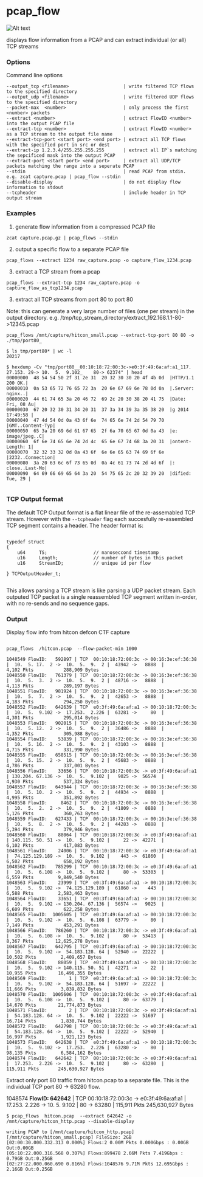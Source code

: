 # pcap_flow

![Alt text](http://fmad.io/analytics/logo_flow_analyzer.png "fmadio flow analyzer logo")

displays flow information from a PCAP and can extract individual (or all) TCP streams

### Options

Command line options

```
--output_tcp <filename>                    | write filtered TCP flows to the specified directory
--output_udp <filename>                    | write filtered UDP flows to the specified directory
--packet-max  <number>                     | only process the first <number> packets
--extract <number>                         | extract FlowID <number> into the output PCAP file
--extract-tcp <number>                     | extract FlowID <number> as a TCP stream to the output file name
--extract-tcp-port <start port> <end port> | extract all TCP flows with the specified port in src or dest 
--extract-ip 1.2.3.4/255.255.255.255       | extract all IP`s matching the sepcificed mask into the output PCAP
--extract-port <start port> <end port>     | extract all UDP/TCP packets matching the range into a seperate PCAP 
--stdin                                    | read PCAP from stdin. e.g. zcat capture.pcap | pcap_flow --stdin
--disable-display                          | do not display flow information to stdout
--tcpheader                                | include header in TCP output stream 
```

### Examples


1) generate flow information from a compressed PCAP file

```
zcat capture.pcap.gz | pcap_flows --stdin
```

2) output a specific flow to a separate PCAP file 

```
pcap_flows --extract 1234 raw_capture.pcap -o capture_flow_1234.pcap
```

3) extract a TCP stream from a pcap

```
pcap_flows --extract-tcp 1234 raw_capture.pcap -o capture_flow_as_tcp1234.pcap
```

3) extract all TCP streams from port 80 to port 80 

Note: this can generate a very large number of files (one per stream) in the output directory. e.g. /tmp/tcp_stream_directory/extract_192.168.1.1-80->12345.pcap 

```
pcap_flows /mnt/capture/hitcon_small.pcap --extract-tcp-port 80 80 -o ./tmp/port80_

$ ls tmp/port80* | wc -l
20217

$ hexdump -Cv "tmp/port80__00:10:18:72:00:3c->e0:3f:49:6a:af:a1_117. 27.153. 29-> 10.  5.  9.102_    80-> 62374" | head
00000000  48 54 54 50 2f 31 2e 31  20 32 30 30 20 4f 4b 0d  |HTTP/1.1 200 OK.|
00000010  0a 53 65 72 76 65 72 3a  20 6e 67 69 6e 78 0d 0a  |.Server: nginx..|
00000020  44 61 74 65 3a 20 46 72  69 2c 20 30 38 20 41 75  |Date: Fri, 08 Au|
00000030  67 20 32 30 31 34 20 31  37 3a 34 39 3a 35 38 20  |g 2014 17:49:58 |
00000040  47 4d 54 0d 0a 43 6f 6e  74 65 6e 74 2d 54 79 70  |GMT..Content-Typ|
00000050  65 3a 20 69 6d 61 67 65  2f 6a 70 65 67 0d 0a 43  |e: image/jpeg..C|
00000060  6f 6e 74 65 6e 74 2d 4c  65 6e 67 74 68 3a 20 31  |ontent-Length: 1|
00000070  32 32 33 32 0d 0a 43 6f  6e 6e 65 63 74 69 6f 6e  |2232..Connection|
00000080  3a 20 63 6c 6f 73 65 0d  0a 4c 61 73 74 2d 4d 6f  |: close..Last-Mo|
00000090  64 69 66 69 65 64 3a 20  54 75 65 2c 20 32 39 20  |dified: Tue, 29 |


```


### TCP Output format 

The default TCP Output format is a flat linear file of the re-assemabled TCP stream. However with the `--tcpheader` flag each succesfully re-assembled TCP segment contains a header. The header format is: 


```

typedef struct
{
    u64     TS;                 // nanoseccond timestamp 
    u16     Length;             // number of bytes in this packet
    u16     StreamID;           // unique id per flow

} TCPOutputHeader_t;


```

This allows parsing a TCP stream is like parsing a UDP packet stream. Each outputed TCP packet is a single reassembled TCP segment written in-order, with no re-sends and no sequence gaps. 


### Output

Display flow info from hitcon defcon CTF capture


```

pcap_flows  /hitcon.pcap  --flow-packet-min 1000

1048549 FlowID:   592897 | TCP  00:10:18:72:00:3c -> 00:16:3e:ef:36:38 |  10.  5. 17.  2 ->  10.  5.  9.  2 |  43942 ->   8888  |             4,102 Pkts           288,909 Bytes
1048550 FlowID:   761379 | TCP  00:10:18:72:00:3c -> 00:16:3e:ef:36:38 |  10.  5.  3.  2 ->  10.  5.  9.  2 |  48716 ->   8888  |             4,113 Pkts           289,197 Bytes
1048551 FlowID:   981924 | TCP  00:10:18:72:00:3c -> 00:16:3e:ef:36:38 |  10.  5.  7.  2 ->  10.  5.  9.  2 |  42653 ->   8888  |             4,183 Pkts           294,250 Bytes
1048552 FlowID:   642639 | TCP  e0:3f:49:6a:af:a1 -> 00:10:18:72:00:3c |  10.  5.  9.102 ->  17.253.  2.226 |  63281 ->     80  |             4,301 Pkts           295,014 Bytes
1048553 FlowID:   902015 | TCP  00:10:18:72:00:3c -> 00:16:3e:ef:36:38 |  10.  5. 12.  2 ->  10.  5.  9.  2 |  36486 ->   8888  |             4,352 Pkts           305,988 Bytes
1048554 FlowID:    53839 | TCP  00:10:18:72:00:3c -> 00:16:3e:ef:36:38 |  10.  5. 16.  2 ->  10.  5.  9.  2 |  43103 ->   8888  |             4,715 Pkts           331,990 Bytes
1048555 FlowID:   658515 | TCP  00:10:18:72:00:3c -> 00:16:3e:ef:36:38 |  10.  5. 15.  2 ->  10.  5.  9.  2 |  45683 ->   8888  |             4,786 Pkts           337,001 Bytes
1048556 FlowID:    33656 | TCP  00:10:18:72:00:3c -> e0:3f:49:6a:af:a1 | 130.204. 67.136 ->  10.  5.  9.102 |   9025 ->  56574  |             4,930 Pkts           537,324 Bytes
1048557 FlowID:   643944 | TCP  00:10:18:72:00:3c -> 00:16:3e:ef:36:38 |  10.  5. 10.  2 ->  10.  5.  9.  2 |  44934 ->   8888  |             4,995 Pkts           351,892 Bytes
1048558 FlowID:     8462 | TCP  00:10:18:72:00:3c -> 00:16:3e:ef:36:38 |  10.  5.  2.  2 ->  10.  5.  9.  2 |  41809 ->   8888  |             5,126 Pkts           360,763 Bytes
1048559 FlowID:   627433 | TCP  00:10:18:72:00:3c -> 00:16:3e:ef:36:38 |  10.  5.  8.  2 ->  10.  5.  9.  2 |  44283 ->   8888  |             5,394 Pkts           379,946 Bytes
1048560 FlowID:    88064 | TCP  00:10:18:72:00:3c -> e0:3f:49:6a:af:a1 | 140.115. 50. 51 ->  10.  5.  9.102 |     22 ->  42271  |             6,102 Pkts           417,083 Bytes
1048561 FlowID:    24006 | TCP  00:10:18:72:00:3c -> e0:3f:49:6a:af:a1 |  74.125.129.189 ->  10.  5.  9.102 |    443 ->  61860  |             6,502 Pkts           658,192 Bytes
1048562 FlowID:   785299 | TCP  00:10:18:72:00:3c -> e0:3f:49:6a:af:a1 |  10.  5.  6.108 ->  10.  5.  9.102 |     80 ->  53303  |             6,559 Pkts         9,849,540 Bytes
1048563 FlowID:    23999 | TCP  e0:3f:49:6a:af:a1 -> 00:10:18:72:00:3c |  10.  5.  9.102 ->  74.125.129.189 |  61860 ->    443  |             6,588 Pkts         2,583,463 Bytes
1048564 FlowID:    33651 | TCP  e0:3f:49:6a:af:a1 -> 00:10:18:72:00:3c |  10.  5.  9.102 -> 130.204. 67.136 |  56574 ->   9025  |             6,609 Pkts           622,258 Bytes
1048565 FlowID:  1005605 | TCP  e0:3f:49:6a:af:a1 -> 00:10:18:72:00:3c |  10.  5.  9.102 ->  10.  5.  6.108 |  63779 ->     80  |             7,149 Pkts           453,291 Bytes
1048566 FlowID:   786260 | TCP  00:10:18:72:00:3c -> e0:3f:49:6a:af:a1 |  10.  5.  6.108 ->  10.  5.  9.102 |     80 ->  53413  |             8,367 Pkts        12,625,278 Bytes
1048567 FlowID:   642795 | TCP  e0:3f:49:6a:af:a1 -> 00:10:18:72:00:3c |  10.  5.  9.102 ->  54.183.128. 64 |  52940 ->  22222  |            10,502 Pkts         2,409,657 Bytes
1048568 FlowID:    88059 | TCP  e0:3f:49:6a:af:a1 -> 00:10:18:72:00:3c |  10.  5.  9.102 -> 140.115. 50. 51 |  42271 ->     22  |            10,955 Pkts        16,496,355 Bytes
1048569 FlowID:        1 | TCP  e0:3f:49:6a:af:a1 -> 00:10:18:72:00:3c |  10.  5.  9.102 ->  54.183.128. 64 |  51697 ->  22222  |            11,666 Pkts         3,839,832 Bytes
1048570 FlowID:  1005606 | TCP  00:10:18:72:00:3c -> e0:3f:49:6a:af:a1 |  10.  5.  6.108 ->  10.  5.  9.102 |     80 ->  63779  |            14,670 Pkts        21,774,873 Bytes
1048571 FlowID:        2 | TCP  00:10:18:72:00:3c -> e0:3f:49:6a:af:a1 |  54.183.128. 64 ->  10.  5.  9.102 |  22222 ->  51697  |            16,714 Pkts         1,830,744 Bytes
1048572 FlowID:   642798 | TCP  00:10:18:72:00:3c -> e0:3f:49:6a:af:a1 |  54.183.128. 64 ->  10.  5.  9.102 |  22222 ->  52940  |            16,997 Pkts         1,921,123 Bytes
1048573 FlowID:   642638 | TCP  e0:3f:49:6a:af:a1 -> 00:10:18:72:00:3c |  10.  5.  9.102 ->  17.253.  2.226 |  63280 ->     80  |            98,135 Pkts         6,584,162 Bytes
1048574 FlowID:   642642 | TCP  00:10:18:72:00:3c -> e0:3f:49:6a:af:a1 |  17.253.  2.226 ->  10.  5.  9.102 |     80 ->  63280  |           115,911 Pkts       245,630,927 Bytes
```

Extract only port 80 traffic from hitcon.pcap to a separate file. This is the individual TCP port 80 -> 63280 flow.

1048574 **FlowID:   642642** | TCP  00:10:18:72:00:3c -> e0:3f:49:6a:af:a1 |  17.253.  2.226 ->  10.  5.  9.102 |     80 ->  63280  |           115,911 Pkts       245,630,927 Bytes

```
$ pcap_flows  hitcon.pcap  --extract 642642 -o /mnt/capture/hitcon_http.pcap --disable-display 

writing PCAP to [/mnt/capture/hitcon_http.pcap]
[/mnt/capture/hitcon_small.pcap] FileSize: 2GB
[02:00:30.000.332.313 0.000%] Flows:2 0.00M Pkts 0.000Gbps : 0.00GB Out:0.00GB
[05:10:22.000.316.568 0.307%] Flows:899478 2.66M Pkts 7.419Gbps : 0.79GB Out:0.25GB
[02:27:22.000.060.690 0.816%] Flows:1048576 9.71M Pkts 12.695Gbps : 2.16GB Out:0.25GB
```
